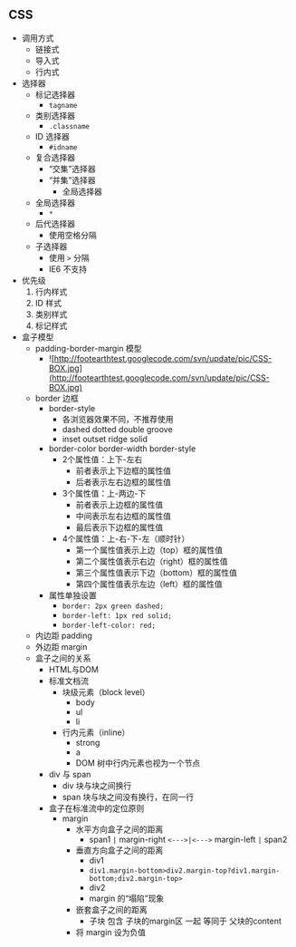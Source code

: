 ## CSS ##

  * 调用方式
    * 链接式
    * 导入式
    * 行内式
  * 选择器
    * 标记选择器
      * `tagname`
    * 类别选择器
      * `.classname`
    * ID 选择器
      * `#idname`
    * 复合选择器
      * “交集”选择器
      * “并集”选择器
        * 全局选择器
    * 全局选择器
      * `*`
    * 后代选择器
      * 使用空格分隔
    * 子选择器
      * 使用 `>` 分隔
      * IE6 不支持
  * 优先级
    1. 行内样式
    1. ID 样式
    1. 类别样式
    1. 标记样式
  * 盒子模型
    * padding-border-margin 模型
      * ![http://footearthtest.googlecode.com/svn/update/pic/CSS-BOX.jpg](http://footearthtest.googlecode.com/svn/update/pic/CSS-BOX.jpg)
    * border 边框
      * border-style
        * 各浏览器效果不同，不推荐使用
        * dashed dotted double groove
        * inset outset ridge solid
      * border-color border-width border-style
        * 2个属性值：上下-左右
          * 前者表示上下边框的属性值
          * 后者表示左右边框的属性值
        * 3个属性值：上-两边-下
          * 前者表示上边框的属性值
          * 中间表示左右边框的属性值
          * 最后表示下边框的属性值
        * 4个属性值：上-右-下-左（顺时针）
          * 第一个属性值表示上边（top）框的属性值
          * 第二个属性值表示右边（right）框的属性值
          * 第三个属性值表示下边（bottom）框的属性值
          * 第四个属性值表示左边（left）框的属性值
      * 属性单独设置
        * `border: 2px green dashed;`
        * `border-left: 1px red solid;`
        * `border-left-color: red;`
    * 内边距 padding
    * 外边距 margin
    * 盒子之间的关系
      * HTML与DOM
      * 标准文档流
        * 块级元素（block level）
          * body
          * ul
          * li
        * 行内元素（inline）
          * strong
          * a
          * DOM 树中行内元素也视为一个节点
      * div 与 span
        * div 块与块之间换行
        * span 块与块之间没有换行，在同一行
      * 盒子在标准流中的定位原则
        * margin
          * 水平方向盒子之间的距离
            * span1 `|` margin-right `<--->|<--->` margin-left `|` span2
          * 垂直方向盒子之间的距离
            * div1
            * `div1.margin-bottom>div2.margin-top?div1.margin-bottom;div2.margin-top>`
            * div2
            * margin 的“塌陷”现象
          * 嵌套盒子之间的距离
            * 子块 包含 子块的margin区 一起 等同于 父块的content
          * 将 margin 设为负值